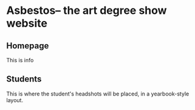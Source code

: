 # Asbestos– the art degree show website
## Homepage
This is info

## Students
This is where the student's headshots will be placed, in a yearbook-style layout.
